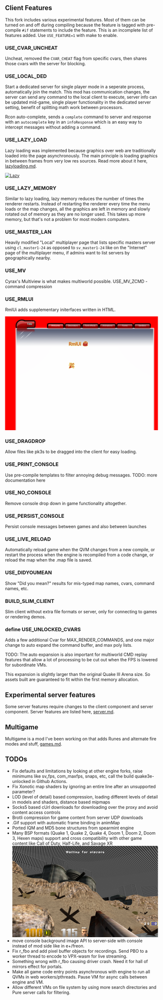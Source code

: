 


## Client Features

This fork includes various experimental features. Most of them can be turned on and off during compiling because the feature is tagged with pre-compile `#if` statements to include the feature.
This is an incomplete list of features added.
Use `USE_FEATURE=1` with make to enable.

### USE_CVAR_UNCHEAT
Uncheat, removed the `CVAR_CHEAT` flag from specific cvars, then shares those cvars with the server for blocking.

### USE_LOCAL_DED
Start a dedicated server for single player mode in a seperate process, automatically join the match. This mod has communication changes, the server can send any command to the local client to execute, server info can be updated mid-game, single player functionality in the dedicated server setting, benefit of splitting math work between processors.

Rcon auto-complete, sends a `complete` command to server and response with an `autocomplete` key in an `infoResponse` which is an easy way to intercept messages without adding a command.

### USE_LAZY_LOAD
Lazy loading was implemented because graphics over web are traditionally loaded into the page asynchronously. The main principle is loading graphics in between frames from very low res sources. Read more about it here, [lazyloading.md](../docs/lazyloading.md).

[![Lazy](https://img.youtube.com/vi/lkp0A68ygBQ/0.jpg)](https://www.youtube.com/watch?v=lkp0A68ygBQ
)

### USE_LAZY_MEMORY
Similar to lazy loading, lazy memory reduces the number of times the renderer restarts. Instead of restarting the renderer every time the menu loads or the map changes, all the graphics are left in memory and slowly rotated out of memory as they are no longer used. This takes up more memory, but that's not a problem for most modern computers.

### USE_MASTER_LAN
Heavily modified "Local" multiplayer page that lists specific masters server using `cl_master1-24` as opposed to `sv_master1-24` like on the "Internet" page of the multiplayer menu, if admins want to list servers by geographically nearby.

### USE_MV
Cyrax's Multiview is what makes multiworld possible.
USE_MV_ZCMD - command compression

### USE_RMLUI
RmlUi adds supplementary initerfaces written in HTML.

![F1](../docs/rml.png?raw=true)

### USE_DRAGDROP
Allow files like pk3s to be dragged into the client for easy loading.

### USE_PRINT_CONSOLE
Use pre-compile templates to filter annoying debug messages. TODO: more documentation here

### USE_NO_CONSOLE
Remove console drop down in game functionality altogether.

### USE_PERSIST_CONSOLE
Persist console messages between games and also between launches

### USE_LIVE_RELOAD
Automatically reload game when the QVM changes from a new compile, or restart the process when the engine is recompiled from a code change, or reload the map when the .map file is saved.

### USE_DIDYOUMEAN
Show "Did you mean?" results for mis-typed map names, cvars, command names, etc.

### BUILD_SLIM_CLIENT
Slim client without extra file formats or server, only for connecting to games or rendering demos.

### define USE_UNLOCKED_CVARS
Adds a few additional Cvar for MAX_RENDER_COMMANDS, and one major change
  to auto expand the command buffer, and max poly lists.

TODO: The auto expansion is also important for multiworld CMD
  replay features that allow a lot of processing to be cut out when the FPS 
  is lowered for subordinate VMs.

This expansion is slightly larger than the original Quake III Arena size. 
  So assets built are guaranteed to fit within the first memory allocation. 
## Experimental server features

Some server features require changes to the client component and server component. Server features are listed here, [server.md](../docs/server.md).


## Multigame

Multigame is a mod I've been working on that adds Runes and alternate fire modes and stuff, [games.md](../docs/games.md#game-features).


## TODOs

  * Fix defaults and limitations by looking at other engine forks, raise minimums like sv_fps, com_maxfps, snaps, etc, call the build quake3e-unlocked in Github Actions.
  * Fix Xonotic map shaders by ignoring an entire line after an unsupported parameter?
  * LOD (level of detail) based compression, loading different levels of detail in models and shaders, distance based mipmaps
  * Socks5 based cUrl downloads for downloading over the proxy and avoid content access controls
  * Brotli compression for game content from server UDP downloads
  * .Gif support with automatic frame binding in animMap
  * Ported IQM and MD5 bone structures from spearmint engine
  * Many BSP formats (Quake 1, Quake 2, Quake 4, Doom 1, Doom 2, Doom 3, Hexen maps) support and cross compatibility with other game content like Call of Duty, Half-Life, and Savage XR
  ![F1](../docs/et.png?raw=true)
  * move console background image API to server-side with console instead of mod side like in e+/freon.
  * Fix r_fbo and add pixel buffer objects for recordings. Send PBO to a worker thread to encode to VPX-wasm for live streaming.
  * Something wrong with r_fbo causing driver crash. Need it for hall of mirrors effect for portals.
  * Make all game code entry points asynchronous with engine to run all QVMs in web workers/pthreads. Pause VM for async calls between engine and VM.
  * Allow different VMs on file system by using more search directories and Pure server calls for filtering.
